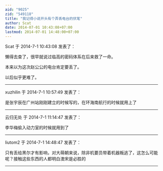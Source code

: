 ```yaml
---
aid: "9025"
zid: "549118"
title: "我记得小说开头有个弄丢电台的伏笔"
author: Scat
date: 2014-07-01 10:43:08+07:00
lastmod: 2014-07-01 14:48:00+07:00
---
```


Scat 于 2014-7-1 10:43:08 发表了：

懒得去查了，很早就说过临高的密码体系在后来救了一命。

本来以为这次赵公公的电台肯定要丢了。

以后似乎更难了。

---

xuzhilin 于 2014-7-1 10:57:49 发表了：

是张宇辰在广州站刚刚建立的时候写的，在环海南航行的时候就用上了

---

云归无处 于 2014-7-1 11:14:47 发表了：

李华梅偷入动力室的时候就用到了

---

liutom2 于 2014-7-1 14:48:47 发表了：

只有丢给黑尔才有影响，对大萌朝来说，除非机要员带着机器叛逃了，这怎么可能呢？接触这些东西的人都明白澳宋是必胜的

---
